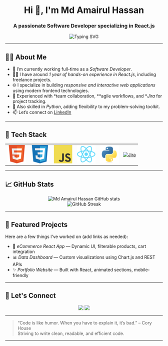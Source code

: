 <!-- Profile README for Suraj Kumar -->

<h1 align="center">Hi 👋, I'm Md Amairul Hassan</h1>
<h3 align="center">A passionate Software Developer specializing in React.js</h3>

<p align="center">
  <img src="https://readme-typing-svg.herokuapp.com?font=Fira+Code&duration=2000&pause=1000&center=true&width=435&lines=Frontend+React+Developer;Team+Player+%7C+Problem+Solver;Always+learning+and+growing" alt="Typing SVG" />
</p>

---

## 🧑‍💻 About Me

- 🔭 I’m currently working full-time as a *Software Developer*.
- 👨‍💻 I have around *1 year of hands-on experience in React.js*, including freelance projects.
- 🌐 I specialize in building *responsive and interactive web applications* using modern frontend technologies.
- 🤝 Experienced with *team collaboration, **agile workflows, and **Jira* for project tracking.
- 🧠 Also skilled in *Python*, adding flexibility to my problem-solving toolkit.
- 📫 Let’s connect on [LinkedIn]()

---

## 🚀 Tech Stack

<table>
  <tr>
    <td align="center"><a href="https://developer.mozilla.org/en-US/docs/Web/HTML"><img src="https://raw.githubusercontent.com/devicons/devicon/master/icons/html5/html5-original.svg" width="60" height="60" alt="HTML5"/></a></td>
    <td align="center"><a href="https://developer.mozilla.org/en-US/docs/Web/CSS"><img src="https://raw.githubusercontent.com/devicons/devicon/master/icons/css3/css3-original.svg" width="60" height="60" alt="CSS3"/></a></td>
    <td align="center"><a href="https://developer.mozilla.org/en-US/docs/Web/JavaScript"><img src="https://raw.githubusercontent.com/devicons/devicon/master/icons/javascript/javascript-original.svg" width="60" height="60" alt="JavaScript"/></a></td>
    <td align="center"><a href="https://reactjs.org/docs/getting-started.html"><img src="https://raw.githubusercontent.com/devicons/devicon/master/icons/react/react-original.svg" width="60" height="60" alt="React"/></a></td>
    <td align="center"><a href="https://www.python.org/doc/"><img src="https://raw.githubusercontent.com/devicons/devicon/master/icons/python/python-original.svg" width="60" height="60" alt="Python"/></a></td>
    <td align="center"><a href="https://www.atlassian.com/software/jira/guides"><img src="https://cdn.jsdelivr.net/gh/devicons/devicon/icons/jira/jira-original.svg" width="60" height="60" alt="Jira"/></a></td>
  </tr>
</table>

---

## 📈 GitHub Stats

<p align="center">
  <img src="https://github-readme-stats.vercel.app/api?username=miru6141&show_icons=true&theme=radical" alt="Md Amairul Hassan GitHub stats" />
  <br/>
  <img src="https://github-readme-streak-stats.herokuapp.com/?user=miru6141&theme=radical" alt="GitHub Streak"/>
</p>

---

## 📌 Featured Projects

Here are a few things I've worked on (add links as needed):

- 🛒 *eCommerce React App* — Dynamic UI, filterable products, cart integration  
- 📊 *Data Dashboard* — Custom visualizations using Chart.js and REST APIs  
- ✨ *Portfolio Website* — Built with React, animated sections, mobile-friendly  

---

## 🤝 Let's Connect

<p align="center">
  <a href="Miru6141@gmail.com"><img src="https://img.shields.io/badge/email-D14836?style=for-the-badge&logo=gmail&logoColor=white"/></a>
  <a href=""><img src="https://img.shields.io/badge/linkedin-blue?style=for-the-badge&logo=linkedin&logoColor=white"/></a>
  <!--- <a href="https://twitter.com/surajkumar"><img src="https://img.shields.io/badge/twitter-1DA1F2?style=for-the-badge&logo=twitter&logoColor=white"/></a> -->
</p>

---

> “Code is like humor. When you have to explain it, it’s bad.” – Cory House  
> Striving to write clean, readable, and efficient code.

---

